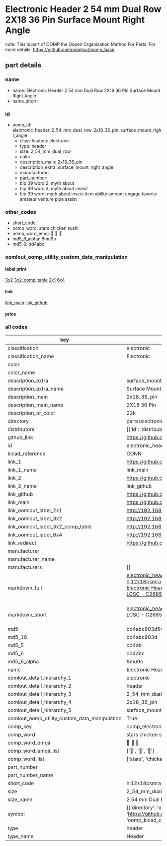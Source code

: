 # Electronic Header 2 54 mm Dual Row 2X18 36 Pin Surface Mount Right Angle  

note: This is part of OOMP the Oopen Organization Method For Parts. For more details: https://github.com/oomlout/oomp_base

##  part details
  







### name
* name: Electronic Header 2 54 mm Dual Row 2X18 36 Pin Surface Mount Right Angle
* name_short: 
### id
* oomp_id: electronic_header_2_54_mm_dual_row_2x18_36_pin_surface_mount_right_angle
  * classification: electronic
  * type: header
  * size: 2_54_mm_dual_row
  * color: 
  * description_main: 2x18_36_pin
  * description_extra: surface_mount_right_angle
  * manufacturer: 
  * part_number: 
  * bip 39 word 2: myth about
  * bip 39 word 3: myth about insect
  * bip 39 word: myth about insect item ability amount engage favorite amateur venture pipe assist

### other_codes
* short_code: 
* oomp_word: stars chicken sushi
* oomp_word_emoji :stars: :chicken: :sushi:
* md5_6_alpha: 8mu9o
* md5_6: dd4abc






### oomlout_oomp_utility_custom_data_manipulation
#### label print
[3x2](http://192.168.1.245:1112/?label=oomp%208mu9o)
[3x2_oomp_table](http://192.168.1.108:1112/?label=oomp%208mu9o)
[2x1](http://192.168.1.242:1112/?label=oomp%208mu9o)
[6x4](http://192.168.1.55:1112/?label=oomp%208mu9o)    

#### link

[link_main](https://github.com/oomlout/oomlout_oomp_version_1_messy/tree/main/parts/electronic_header_2_54_mm_dual_row_2x18_36_pin_surface_mount_right_angle) [link_github](https://github.com/oomlout/oomlout_oomp_version_1_messy/tree/main/parts/electronic_header_2_54_mm_dual_row_2x18_36_pin_surface_mount_right_angle)                             

#### price







### all codes 
| key | value |  
| --- | --- |  
| classification | electronic |  
| classification_name | Electronic |  
| color |  |  
| color_name |  |  
| description_extra | surface_mount_right_angle |  
| description_extra_name | Surface Mount Right Angle |  
| description_main | 2x18_36_pin |  
| description_main_name | 2X18 36 Pin |  
| description_or_color | 22k |  
| directory | parts/electronic_header_2_54_mm_dual_row_2x18_36_pin_surface_mount_right_angle |  
| distributors | [{'id': 'distributor_lcsc', 'link': 'https://lcsc.com/product-detail/C2685180.html', 'name': 'LCSC', 'part_number': 'C2685180'}] |  
| github_link | https://github.com/oomlout/oomlout_oomp_part_src/tree/main/parts/electronic_header_2_54_mm_dual_row_2x18_36_pin_surface_mount_right_angle |  
| id | electronic_header_2_54_mm_dual_row_2x18_36_pin_surface_mount_right_angle |  
| kicad_reference | CONN |  
| link_1 | https://github.com/oomlout/oomlout_oomp_version_1_messy/tree/main/parts/electronic_header_2_54_mm_dual_row_2x18_36_pin_surface_mount_right_angle |  
| link_1_name | link_main |  
| link_2 | https://github.com/oomlout/oomlout_oomp_version_1_messy/tree/main/parts/electronic_header_2_54_mm_dual_row_2x18_36_pin_surface_mount_right_angle |  
| link_2_name | link_github |  
| link_github | https://github.com/oomlout/oomlout_oomp_version_1_messy/tree/main/parts/electronic_header_2_54_mm_dual_row_2x18_36_pin_surface_mount_right_angle |  
| link_main | https://github.com/oomlout/oomlout_oomp_version_1_messy/tree/main/parts/electronic_header_2_54_mm_dual_row_2x18_36_pin_surface_mount_right_angle |  
| link_oomlout_label_2x1 | http://192.168.1.242:1112/?label=oomp%208mu9o |  
| link_oomlout_label_3x2 | http://192.168.1.245:1112/?label=oomp%208mu9o |  
| link_oomlout_label_3x2_oomp_table | http://192.168.1.108:1112/?label=oomp%208mu9o |  
| link_oomlout_label_6x4 | http://192.168.1.55:1112/?label=oomp%208mu9o |  
| link_redirect | https://github.com/oomlout/oomlout_oomp_version_1_messy/tree/main/parts/electronic_header_2_54_mm_dual_row_2x18_36_pin_surface_mount_right_angle |  
| manufacturer |  |  
| manufacturer_name |  |  
| manufacturers | [] |  
| markdown_full | [electronic_header_2_54_mm_dual_row_2x18_36_pin_surface_mount_right_angle](none)<br>[hi12x18psmra](none)<br>[Electronic Header 2 54 Mm Dual Row 2X18 36 Pin Surface Mount Right Angle](none)<br>[LCSC - C2685180<br>](https://lcsc.com/product-detail/C2685180.html)<br> |  
| markdown_short | [electronic_header_2_54_mm_dual_row_2x18_36_pin_surface_mount_right_angle](none)<br>[LCSC - C2685180<br>](https://lcsc.com/product-detail/C2685180.html)<br> |  
| md5 | dd4abc903d5409482000176cea001c94 |  
| md5_10 | dd4abc903d |  
| md5_5 | dd4ab |  
| md5_6 | dd4abc |  
| md5_6_alpha | 8mu9o |  
| name | Electronic Header 2 54 mm Dual Row 2X18 36 Pin Surface Mount Right Angle |  
| oomlout_detail_hierarchy_1 | electronic |  
| oomlout_detail_hierarchy_2 | header |  
| oomlout_detail_hierarchy_3 | 2_54_mm_dual_row |  
| oomlout_detail_hierarchy_4 | 2x18_36_pin |  
| oomlout_detail_hierarchy_5 | surface_mount_right_angle |  
| oomlout_oomp_utility_custom_data_manipulation | True |  
| oomp_key | oomp_electronic_header_2_54_mm_dual_row_2x18_36_pin_surface_mount_right_angle |  
| oomp_word | stars chicken sushi |  
| oomp_word_emoji | :stars: :chicken: :sushi: |  
| oomp_word_emoji_list | [':stars:', ':chicken:', ':sushi:'] |  
| oomp_word_list | ['stars', 'chicken', 'sushi'] |  
| part_number |  |  
| part_number_name |  |  
| short_code | hi12x18psmra |  
| size | 2_54_mm_dual_row |  
| size_name | 2 54 mm Dual Row |  
| symbol | [{'directory': 'oomlout_oomp_symbol_bot/symbols/kicad_connector_generic_conn_02x18_odd_even//working/working.kicad_sym', 'index': 0, 'link': 'https://github.com/oomlout/oomlout_oomp_symbol_bot/tree/main/symbols/kicad_connector_generic_conn_02x18_odd_even', 'oomp_key': 'oomp_kicad_connector_generic_conn_02x18_odd_even'}] |  
| type | header |  
| type_name | Header |  
